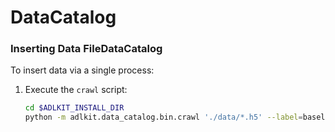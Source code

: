 # DataCatalog

### Inserting Data FileDataCatalog

To insert data via a single process:

1. Execute the `crawl` script:
    ```bash
    cd $ADLKIT_INSTALL_DIR
    python -m adlkit.data_catalog.bin.crawl './data/*.h5' --label=baseline --data_sets=tensor_1,tensor_2
    ```

